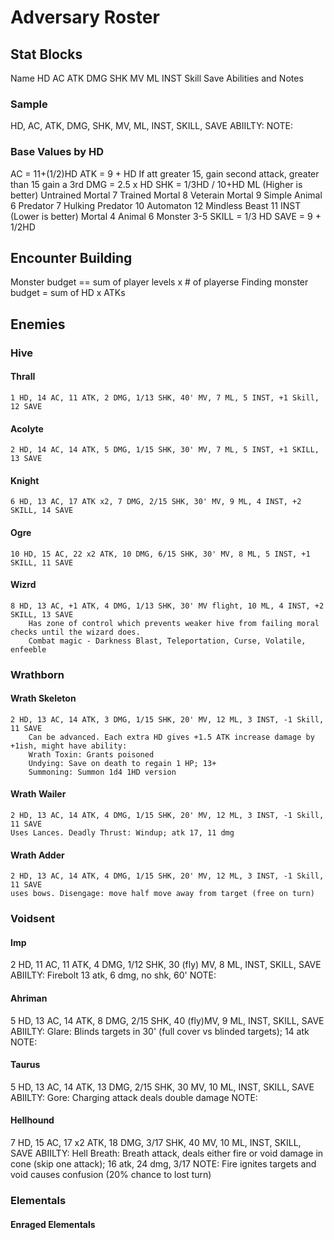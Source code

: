 # Adversary Roster

## Stat Blocks
Name
HD
AC
ATK
DMG
SHK
MV
ML
INST
Skill
Save
Abilities and Notes

### Sample

HD, AC, ATK, DMG, SHK, MV, ML, INST, SKILL, SAVE
ABIILTY:
NOTE:

### Base Values by HD

AC = 11+(1/2)HD
ATK = 9 + HD
    If att greater 15, gain second attack, greater than 15 gain a 3rd
DMG = 2.5 x HD
SHK = 1/3HD / 10+HD
ML (Higher is better)
    Untrained Mortal  7
    Trained Mortal 8
    Veterain Mortal 9
    Simple Animal 6
    Predator 7
    Hulking Predator 10
    Automaton 12
    Mindless Beast 11
INST (Lower is better)
    Mortal 4
    Animal 6
    Monster 3-5
SKILL = 1/3 HD
SAVE = 9 + 1/2HD


## Encounter Building
Monster budget == sum of player levels x # of playerse
Finding monster budget  = sum of HD x ATKs


## Enemies

### Hive

#### Thrall
    1 HD, 14 AC, 11 ATK, 2 DMG, 1/13 SHK, 40' MV, 7 ML, 5 INST, +1 Skill, 12 SAVE
#### Acolyte
    2 HD, 14 AC, 14 ATK, 5 DMG, 1/15 SHK, 30' MV, 7 ML, 5 INST, +1 SKILL, 13 SAVE
#### Knight
    6 HD, 13 AC, 17 ATK x2, 7 DMG, 2/15 SHK, 30' MV, 9 ML, 4 INST, +2 SKILL, 14 SAVE
#### Ogre
    10 HD, 15 AC, 22 x2 ATK, 10 DMG, 6/15 SHK, 30' MV, 8 ML, 5 INST, +1 SKILL, 11 SAVE
#### Wizrd
    8 HD, 13 AC, +1 ATK, 4 DMG, 1/13 SHK, 30' MV flight, 10 ML, 4 INST, +2 SKILL, 13 SAVE
        Has zone of control which prevents weaker hive from failing moral checks until the wizard does.
        Combat magic - Darkness Blast, Teleportation, Curse, Volatile, enfeeble

### Wrathborn

#### Wrath Skeleton
    2 HD, 13 AC, 14 ATK, 3 DMG, 1/15 SHK, 20' MV, 12 ML, 3 INST, -1 Skill, 11 SAVE
        Can be advanced. Each extra HD gives +1.5 ATK increase damage by +1ish, might have ability:
        Wrath Toxin: Grants poisoned
        Undying: Save on death to regain 1 HP; 13+
        Summoning: Summon 1d4 1HD version
#### Wrath Wailer
    2 HD, 13 AC, 14 ATK, 4 DMG, 1/15 SHK, 20' MV, 12 ML, 3 INST, -1 Skill, 11 SAVE
    Uses Lances. Deadly Thrust: Windup; atk 17, 11 dmg

#### Wrath Adder
    2 HD, 13 AC, 14 ATK, 4 DMG, 1/15 SHK, 20' MV, 12 ML, 3 INST, -1 Skill, 11 SAVE
    uses bows. Disengage: move half move away from target (free on turn)

        
### Voidsent

#### Imp
2 HD, 11 AC, 11 ATK, 4 DMG, 1/12 SHK, 30 (fly) MV, 8 ML, INST, SKILL, SAVE
ABIILTY: Firebolt 13 atk, 6 dmg, no shk, 60'
NOTE:
#### Ahriman
5 HD, 13 AC, 14 ATK, 8 DMG, 2/15 SHK, 40 (fly)MV, 9 ML, INST, SKILL, SAVE
ABIILTY: Glare: Blinds targets in 30' (full cover vs blinded targets); 14 atk
NOTE:
#### Taurus
5 HD, 13 AC, 14 ATK, 13 DMG, 2/15 SHK, 30 MV, 10 ML, INST, SKILL, SAVE
ABIILTY: Gore: Charging attack deals double damage
NOTE:
#### Hellhound
7 HD, 15 AC, 17 x2 ATK, 18 DMG, 3/17 SHK, 40 MV, 10 ML, INST, SKILL, SAVE
ABIILTY: Hell Breath: Breath attack, deals either fire or void damage in cone (skip one attack); 16 atk, 24 dmg, 3/17
NOTE: Fire ignites targets and void causes confusion (20% chance to lost turn)

### Elementals

#### Enraged Elementals